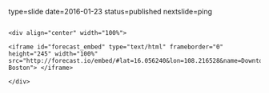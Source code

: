 type=slide
date=2016-01-23
status=published
nextslide=ping
~~~~~~

<div align="center" width="100%">

<iframe id="forecast_embed" type="text/html" frameborder="0" height="245" width="100%" src="http://forecast.io/embed/#lat=16.056240&lon=108.216528&name=Downtown Boston"> </iframe>
 
</div>

